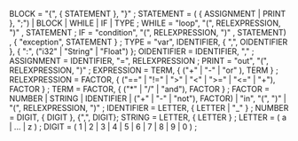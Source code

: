 BLOCK = "{", { STATEMENT }, "}" ;
STATEMENT = ( { ASSIGNMENT | PRINT }, ";") | BLOCK | WHILE | IF | TYPE ;
WHILE = "loop", "(", RELEXPRESSION, ")" , STATEMENT ;
IF = "condition", "(", RELEXPRESSION, ")" , STATEMENT) , { "exception", STATEMENT } ;
TYPE = "var", IDENTIFIER, { ",", OIDENTIFIER }, { ":", ("i32" | "String" | "Float") };
OIDENTIFIER = IDENTIFIER, "," ;
ASSIGNMENT = IDENTIFIER, "=", RELEXPRESSION ;
PRINT = "out", "(", RELEXPRESSION, ")" ;
EXPRESSION = TERM, { ("+" | "-" | "or" ), TERM } ;
RELEXPRESSION = FACTOR, { ("==" | "!=" | ">" | "<" | ">=" | "<=" | "+"), FACTOR } ;
TERM = FACTOR, { ("\*" | "/" | "and"), FACTOR } ;
FACTOR = NUMBER | STRING | IDENTIFIER | ("+" | "-" | "not"), FACTOR) | "in", "(", ")" | "(", RELEXPRESSION, ")" ;
IDENTIFIER = LETTER, { LETTER | "\_" } ;
NUMBER = DIGIT, { DIGIT }, {",", DIGIT};
STRING = LETTER, { LETTER } ;
LETTER = ( a | ... | z  ) ;
DIGIT = ( 1 | 2 | 3 | 4 | 5 | 6 | 7 | 8 | 9 | 0 ) ;